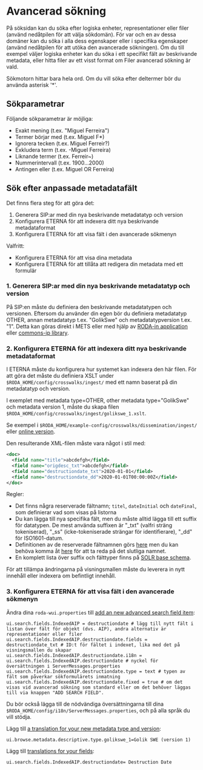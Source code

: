 # Avancerad sökning

På söksidan kan du söka efter logiska enheter, representationer eller filer (använd nedåtpilen för att välja sökdomän). För var och en av dessa domäner kan du söka i alla dess egenskaper eller i specifika egenskaper (använd nedåtpilen för att utöka den avancerade sökningen). Om du till exempel väljer logiska enheter kan du söka i ett specifikt fält av beskrivande metadata, eller hitta filer av ett visst format om Filer avancerad sökning är vald.

Sökmotorn hittar bara hela ord. Om du vill söka efter deltermer bör du använda asterisk '*'.

## Sökparametrar

Följande sökparametrar är möjliga:

- Exakt mening (t.ex. "Miguel Ferreira")
- Termer börjar med (t.ex. Miguel F*)
- Ignorera tecken (t.ex. Miguel Ferreir?)
- Exkludera term (t.ex. -Miguel Ferreira)
- Liknande termer (t.ex. Ferreir~)
- Nummerintervall (t.ex. 1900...2000)
- Antingen eller (t.ex. Miguel OR Ferreira)

## Sök efter anpassade metadatafält

Det finns flera steg för att göra det:

1. Generera SIP:ar med din nya beskrivande metadatatyp och version
2. Konfigurera ETERNA för att indexera ditt nya beskrivande metadataformat
3. Konfigurera ETERNA för att visa fält i den avancerade sökmenyn

Valfritt:
* Konfigurera ETERNA för att visa dina metadata
* Konfigurera ETERNA för att tillåta att redigera din metadata med ett formulär


### 1. Generera SIP:ar med din nya beskrivande metadatatyp och version
På SIP:en måste du definiera den beskrivande metadatatypen och versionen. Eftersom du använder din egen bör du definiera metadatatyp OTHER, annan metadatatyp t.ex. "GolikSwe" och metadatatypversion t.ex. "1". Detta kan göras direkt i METS eller med hjälp av [RODA-in application](http://rodain.roda-community.org/) eller [commons-ip library](https://github.com/keeps/commons-ip).

### 2. Konfigurera ETERNA för att indexera ditt nya beskrivande metadataformat
I ETERNA måste du konfigurera hur systemet kan indexera den här filen. För att göra det måste du definiera XSLT under `$RODA_HOME/config/crosswalks/ingest/` med ett namn baserat på din metadatatyp och version.

I exemplet med metadata type=OTHER, other metadata type="GolikSwe" och metadata version 1, måste du skapa filen `$RODA_HOME/config/crosswalks/ingest/golikswe_1.xslt`.

Se exempel i `$RODA_HOME/example-config/crosswalks/dissemination/ingest/` eller [online version](https://github.com/ETERNA-earkiv/ETERNA/tree/main/roda-core/roda-core/src/main/resources/config/crosswalks/ingest).

Den resulterande XML-filen måste vara något i stil med:
```xml
<doc>
  <field name="title">abcdefgh</field>
  <field name="origdesc_txt">abcdefgh</field>
  <field name="destructiondate_txt">2020-01-01</field>
  <field name="destructiondate_dd">2020-01-01T00:00:00Z</field>
</doc>
```
Regler:
- Det finns några reserverade fältnamn; `titel`, `dateInitial` och `dateFinal`, som definierar vad som visas på listorna
- Du kan lägga till nya specifika fält, men du måste alltid lägga till ett suffix för datatypen. De mest använda suffixen är "\_txt" (valfri sträng tokeniserad), "\_ss" (icke-tokeniserade strängar för identifierare), "\_dd" för ISO1601-datum.
- Definitionen av de reserverade fältnamnen görs [here](https://github.com/ETERNA-earkiv/ETERNA/blob/main/roda-core/roda-core/src/main/java/org/roda/core/index/schema/collections/AIPCollection.java#L61) men du kan behöva komma åt [here](https://github.com/ETERNA-earkiv/ETERNA/blob/main/roda-common/roda-common-data/src/main/java/org/roda/core/data/common/RodaConstants.java#L604) för att ta reda på det slutliga namnet.
- En komplett lista över suffix och fälttyper finns på [SOLR base schema](https://github.com/ETERNA-earkiv/ETERNA/blob/main/roda-core/roda-core/src/main/resources/config/index/common/conf/managed-schema).

För att tillämpa ändringarna på visningsmallen måste du leverera in nytt innehåll eller indexera om befintligt innehåll.

### 3. Konfigurera ETERNA för att visa fält i den avancerade sökmenyn

Ändra dina `roda-wui.properties` till [add an new advanced search field item](https://github.com/ETERNA-earkiv/ETERNA/blob/main/roda-ui/roda-wui/src/main/resources/config/roda-wui.properties#L165):

``` javaegenskaper
ui.search.fields.IndexedAIP = destructiondate # lägg till nytt fält i listan över fält för objekt (dvs. AIP), andra alternativ är representationer eller filer
ui.search.fields.IndexedAIP.destructiondate.fields = destructiondate_txt # ID:t för fältet i indexet, lika med det på visningsmallen du skapar
ui.search.fields.IndexedAIP.destructiondate.i18n = ui.search.fields.IndexedAIP.destructiondate # nyckel för översättningen i ServerMessages.properties
ui.search.fields.IndexedAIP.destructiondate.type = text # typen av fält som påverkar sökformulärets inmatning
ui.search.fields.IndexedAIP.destructiondate.fixed = true # om det visas vid avancerad sökning som standard eller om det behöver läggas till via knappen "ADD SEARCH FIELD".
```
Du bör också lägga till de nödvändiga översättningarna till dina `$RODA_HOME/config/i18n/ServerMessages.properties`, och på alla språk du vill stödja.

Lägg till [a translation for your new metadata type and version](https://github.com/ETERNA-earkiv/ETERNA/blob/main/roda-ui/roda-wui/src/main/resources/config/i18n/ServerMessages.properties#L121):

```javaproperties
ui.browse.metadata.descriptive.type.golikswe_1=Golik SWE (version 1)
```

Lägg till [translations for your fields](https://github.com/ETERNA-earkiv/ETERNA/blob/main/roda-ui/roda-wui/src/main/resources/config/i18n/ServerMessages.properties#L2):

```javaproperties
ui.search.fields.IndexedAIP.destructiondate= Destruction Date
```
